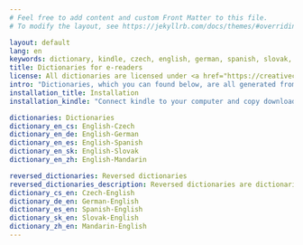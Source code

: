 ```yaml
---
# Feel free to add content and custom Front Matter to this file.
# To modify the layout, see https://jekyllrb.com/docs/themes/#overriding-theme-defaults

layout: default
lang: en
keywords: dictionary, kindle, czech, english, german, spanish, slovak, mandarin
title: Dictionaries for e-readers
license: All dictionaries are licensed under <a href="https://creativecommons.org/licenses/by-sa/4.0/">Creative Commons Attribution-ShareAlike License</a>
intro: "Dictionaries, which you can found below, are all generated from <a href=\"https://en.wiktionary.org\">english wiktionary</a> using <a href=\"https://github.com/pejuko/dictionary\">dictionary converter</a>."
installation_title: Installation
installation_kindle: "Connect kindle to your computer and copy downloaded dictionary to the Kindle's <b>documents/dictionaries/</b> folder and disconnect the device."

dictionaries: Dictionaries
dictionary_en_cs: English-Czech
dictionary_en_de: English-German
dictionary_en_es: English-Spanish
dictionary_en_sk: English-Slovak
dictionary_en_zh: English-Mandarin

reversed_dictionaries: Reversed dictionaries
reversed_dictionaries_description: Reversed dictionaries are dictionaries reversed by machine from the original version.
dictionary_cs_en: Czech-English
dictionary_de_en: German-English
dictionary_es_en: Spanish-English
dictionary_sk_en: Slovak-English
dictionary_zh_en: Mandarin-English
---
```

